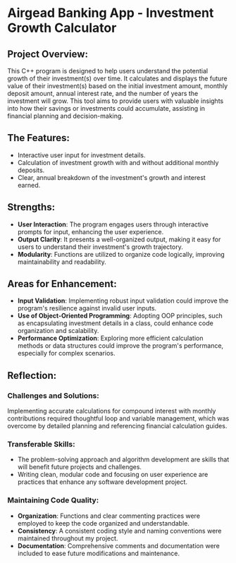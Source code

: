 # Airgead Banking App - Investment Growth Calculator

## Project Overview:

This C++ program is designed to help users understand the potential growth of their investment(s) over time. It calculates and displays the future value of their investment(s) based on the initial investment amount, monthly deposit amount, annual interest rate, and the number of years the investment will grow. This tool aims to provide users with valuable insights into how their savings or investments could accumulate, assisting in financial planning and decision-making.

## The Features:

- Interactive user input for investment details.
- Calculation of investment growth with and without additional monthly deposits.
- Clear, annual breakdown of the investment's growth and interest earned.

## Strengths:

- **User Interaction**: The program engages users through interactive prompts for input, enhancing the user experience.
- **Output Clarity**: It presents a well-organized output, making it easy for users to understand their investment's growth trajectory.
- **Modularity**: Functions are utilized to organize code logically, improving maintainability and readability.

## Areas for Enhancement:

- **Input Validation**: Implementing robust input validation could improve the program's resilience against invalid user inputs.
- **Use of Object-Oriented Programming**: Adopting OOP principles, such as encapsulating investment details in a class, could enhance code organization and scalability.
- **Performance Optimization**: Exploring more efficient calculation methods or data structures could improve the program's performance, especially for complex scenarios.

## Reflection:

### Challenges and Solutions:

Implementing accurate calculations for compound interest with monthly contributions required thoughtful loop and variable management, which was overcome by detailed planning and referencing financial calculation guides.

### Transferable Skills:

- The problem-solving approach and algorithm development are skills that will benefit future projects and challenges.
- Writing clean, modular code and focusing on user experience are practices that enhance any software development project.

### Maintaining Code Quality:

- **Organization**: Functions and clear commenting practices were employed to keep the code organized and understandable.
- **Consistency**: A consistent coding style and naming conventions were maintained throughout my project.
- **Documentation**: Comprehensive comments and documentation were included to ease future modifications and maintenance.
